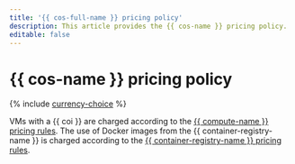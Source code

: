 ```yaml
---
title: '{{ cos-full-name }} pricing policy'
description: This article provides the {{ cos-name }} pricing policy.
editable: false
---
```


# {{ cos-name }} pricing policy


{% include [currency-choice](../_includes/pricing/currency-choice.md) %}


VMs with a {{ coi }} are charged according to the [{{ compute-name }} pricing rules](../compute/pricing.md). The use of Docker images from the {{ container-registry-name }} is charged according to the [{{ container-registry-name }} pricing rules](../container-registry/pricing.md).